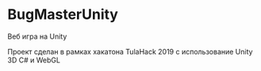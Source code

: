 # BugMasterUnity
Веб игра на Unity

Проект сделан в рамках хакатона TulaHack 2019 с использование Unity 3D C# и WebGL
